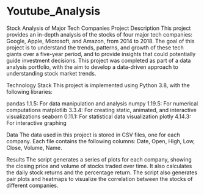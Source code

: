 # Youtube_Analysis
Stock Analysis of Major Tech Companies
Project Description
This project provides an in-depth analysis of the stocks of four major tech companies: Google, Apple, Microsoft, and Amazon, from 2014 to 2018. The goal of this project is to understand the trends, patterns, and growth of these tech giants over a five-year period, and to provide insights that could potentially guide investment decisions. This project was completed as part of a data analysis portfolio, with the aim to develop a data-driven approach to understanding stock market trends.

Technology Stack
This project is implemented using Python 3.8, with the following libraries:

pandas 1.1.5: For data manipulation and analysis
numpy 1.19.5: For numerical computations
matplotlib 3.3.4: For creating static, animated, and interactive visualizations
seaborn 0.11.1: For statistical data visualization
plotly 4.14.3: For interactive graphing

Data
The data used in this project is stored in CSV files, one for each company. Each file contains the following columns: Date, Open, High, Low, Close, Volume, Name. 

Results
The script generates a series of plots for each company, showing the closing price and volume of stocks traded over time. It also calculates the daily stock returns and the percentage return. The script also generates pair plots and heatmaps to visualize the correlation between the stocks of different companies.
